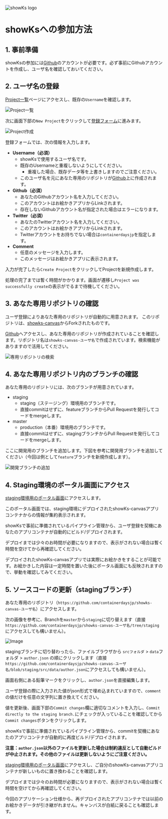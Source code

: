 ![showKs logo](./images/showKs_logo.png)

# showKsへの参加方法

## 1. 事前準備

showKsの参加には[Github](https://github.com)のアカウントが必要です。必ず事前にGithubアカウントを作成し、ユーザ名を確認しておいてください。

## 2. ユーザ名の登録

[Project一覧](http://form.stg.showks.containerdays.jp/projects/)ページにアクセスし、既存の`Username`を確認します。  

![Project一覧](./images/projectList.png)

次に画面下部の`New Project`をクリックして[登録フォーム](http://form.stg.showks.containerdays.jp/projects/new)に進みます。　

![Project作成](./images/newProject.png)

登録フォームでは、次の情報を入力します。

- **Username（必須）** 
    - showKsで使用するユーザ名です。
    - 既存のUsernameと重複しないようにしてください。
        - 重複した場合、既存データ等を上書きしますのでご注意ください。
    - このユーザ名を元にあなた専用のリポジトリが[Github](https://github.com/containerdaysjp)上に作成されます。
- **Github（必須）** 
    - あなたのGithubアカウント名を入力してください。
    - このアカウントはお絵かきアプリからLinkされます。
    - 存在しないGithubアカウント名が指定された場合はエラーになります。
- **Twitter（必須）** 
    - あなたのTwitterアカウント名を入力してください。
    - このアカウントはお絵かきアプリからLinkされます。
    - Twitterアカウントをお持ちでない場合は`containerdaysjp`を指定します。
- **Comment**
    - 任意のメッセージを入力します。
    - このメッセージはお絵かきアプリに表示されます。

入力が完了したら`Create Project`をクリックしてProjectを新規作成します。

処理の完了までは暫く時間がかかります。画面が遷移し`Project was successfully create`の表示がでるまで待機してください。

## 3. あなた専用リポジトリの確認

ユーザ登録によりあなた専用のリポジトリが自動的に用意されます。
このリポジトリは、[showks-canvas](https://github.com/containerdaysjp/showks-canvas)からForkされたものです。

[Github](https://github.com/containerdaysjp)へアクセスし、あなた専用のリポジトリが作成されていることを確認します。リポジトリ名は`showks-canvas-ユーザ名`で作成されています。検索機能がありますので活用してください。

![専用リポジトリの検索](./images/searchRepository.png)

## 4. あなた専用リポジトリ内のブランチの確認

あなた専用のリポジトリには、次のブランチが用意されています。

- staging
    - staging（ステージング）環境用のブランチです。
    - 直接commitはせずに、featureブランチからPull Requestを発行してコードをmergeします。
- master
    - production（本番）環境用のブランチです。
    - 直接commitはせずに、stagingブランチからPull Requestを発行してコードをmergeします。

ここに開発用のブランチを追加します。下図を参考に開発用ブランチを追加してください（今回は例として`feature`ブランチを新規作成します）。

![開発ブランチの追加](./images/createBranch.png)

## 4. Staging環境のポータル画面にアクセス

[staging環境用のポータル画面](http://portal.stg.showks.containerdays.jp)にアクセスします。

このポータル画面では、staging環境にデプロイされたshowKs-canvasアプリコンテナからの情報が集約表示されます。

showKsで事前に準備されているパイプライン管理から、ユーザ登録を契機にあなたのアプリコンテナが自動的にビルド/デプロイされます。

デプロイまでは少々のお時間が必要になりますので、表示がされない場合は暫く時間を空けてから再確認してください。

デプロイされたshowKs-canvasアプリでは実際にお絵かきをすることが可能です。お絵かきした内容は一定時間を置いた後にポータル画面にも反映されますので、挙動を確認してみてください。

## 5. ソースコードの更新（stagingブランチ）

あなた専用のリポジトリ（`https://github.com/containerdaysjp/showks-canvas-ユーザ名`）にアクセスします。

次の画像を参考に、Branchを`master`から`staging`に切り替えます（直接`https://github.com/containerdaysjp/showks-canvas-ユーザ名/tree/staging`にアクセスしても構いません）。

![Image]()

stagingブランチに切り替わったら、ファイルブラウザから `srcフォルダ` > `data`フォルダ > `author.json` の順にクリックします（直接`https://github.com/containerdaysjp/showks-canvas-ユーザ名/blob/staging/src/data/author.json`にアクセスしても構いません）。

画面右側にある鉛筆マークをクリックし、`author.json`を直接編集します。

ユーザ登録の際に入力された値がjson形式で埋め込まれていますので、`comment`の値だけを任意の文字列に置き換えてください。

値を更新後、画面下部の`Commit changes`欄に適切なコメントを入力し、`Commit directly to the staging branch.`にチェックが入っていることを確認してから`Commit changes`ボタンをクリックします。

showKsで事前に準備されているパイプライン管理から、commitを契機にあなたのアプリコンテナが自動的に再度ビルド/デプロイされます。

**注意：`author.json`以外のファイルを更新した場合は制約違反として自動ビルドが中止されます。その他のファイルは更新しないようにご注意ください。**

[staging環境用のポータル画面](http://portal.stg.showks.containerdays.jp)にアクセスし、ご自分のshowKs-canvasアプリコンテナが新しいものに置き換わることを確認します。

デプロイまでは少々のお時間が必要になりますので、表示がされない場合は暫く時間を空けてから再確認してください。

今回のアプリケーション仕様から、再デプロイされたアプリコンテナでは以前のお絵かきデータが引き継がれません。キャンバスが白紙に戻ることも確認します。
